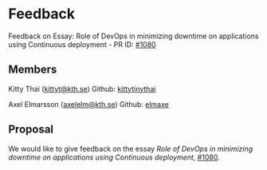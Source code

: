 # Feedback
Feedback on Essay: Role of DevOps in minimizing downtime on applications using Continuous deployment - PR ID: [#1080](https://github.com/KTH/devops-course/pull/1080)

## Members

Kitty Thai (kittyt@kth.se)
Github: [kittytinythai](https://github.com/kittytinythai)

Axel Elmarsson (axelelm@kth.se)
Github: [elmaxe](https://github.com/elmaxe)

## Proposal

We would like to give feedback on the essay *Role of DevOps in minimizing downtime on applications using Continuous deployment*, [#1080](https://github.com/KTH/devops-course/pull/1080).
